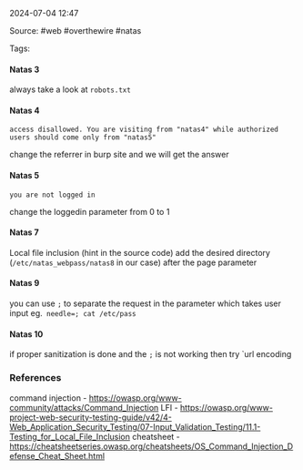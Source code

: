 
2024-07-04 12:47

Source: #web #overthewire #natas

Tags:

#### Natas 3

always take a look at `robots.txt` 
#### Natas 4 
```
access disallowed. You are visiting from "natas4" while authorized users should come only from "natas5"
```

change the referrer in burp site and we will get the answer 
#### Natas 5

```
you are not logged in
```

change the loggedin parameter from 0 to 1
#### Natas 7

Local file inclusion (hint in the source code)
add the desired directory (`/etc/natas_webpass/natas8` in our case) after the page parameter
#### Natas 9 

you can use `;` to separate the request 
in the parameter which takes user input eg.` needle=; cat /etc/pass`
#### Natas 10 

if proper sanitization is done and the `;` is not working then try `url encoding 


### References
command injection - https://owasp.org/www-community/attacks/Command_Injection
LFI - https://owasp.org/www-project-web-security-testing-guide/v42/4-Web_Application_Security_Testing/07-Input_Validation_Testing/11.1-Testing_for_Local_File_Inclusion
cheatsheet - https://cheatsheetseries.owasp.org/cheatsheets/OS_Command_Injection_Defense_Cheat_Sheet.html